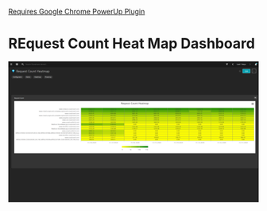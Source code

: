 [Requires Google Chrome PowerUp Plugin](https://chrome.google.com/webstore/detail/dynatrace-dashboard-power/dmpgdhbpdodhddciokonbahhbpaalmco)

# REquest Count Heat Map Dashboard

![Request Count Heat Map Dashboard](RCHeatMap.png)

